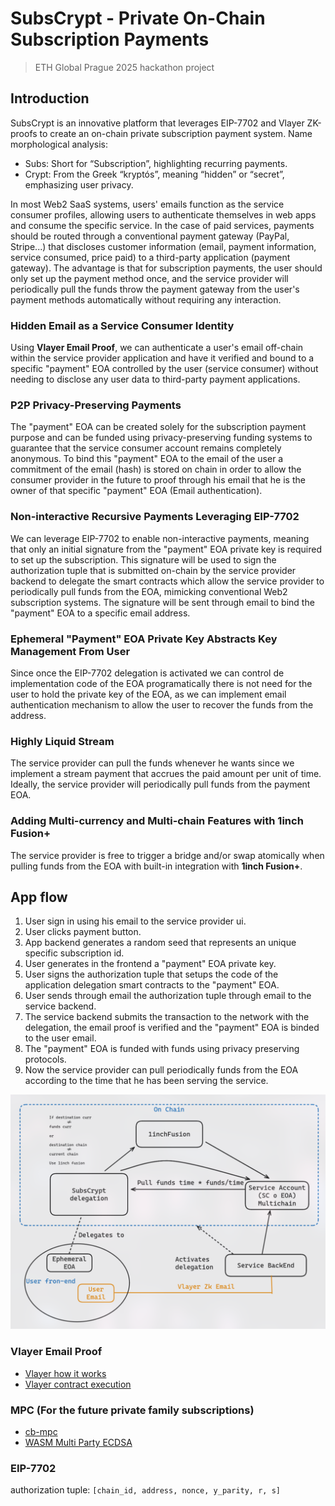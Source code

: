 # SubsCrypt - Private On-Chain Subscription Payments
> ETH Global Prague 2025 hackathon project

## Introduction
SubsCrypt is an innovative platform that leverages EIP-7702 and Vlayer ZK-proofs to create an on-chain private subscription payment system. Name morphological analysis:
   - Subs: Short for “Subscription”, highlighting recurring payments.
   - Crypt: From the Greek “kryptós”, meaning “hidden” or “secret”, emphasizing user privacy.

In most Web2 SaaS systems, users' emails function as the service consumer profiles, allowing users to authenticate themselves in web apps and consume the specific service. In the case of paid services, payments should be routed through a conventional payment gateway (PayPal, Stripe...) that discloses customer information (email, payment information, service consumed, price paid) to a third-party application (payment gateway). The advantage is that for subscription payments, the user should only set up the payment method once, and the service provider will periodically pull the funds throw the payment gateway from the user's payment methods automatically without requiring any interaction.

### Hidden Email as a Service Consumer Identity
Using **Vlayer Email Proof**, we can authenticate a user's email off-chain within the service provider application and have it verified and bound to a specific "payment" EOA controlled by the user (service consumer) without needing to disclose any user data to third-party payment applications.

### P2P Privacy-Preserving Payments
The "payment" EOA can be created solely for the subscription payment purpose and can be funded using privacy-preserving funding systems to guarantee that the service consumer  account remains completely anonymous. To bind this "payment" EOA to the email of the user a commitment of the email (hash) is stored on chain in order to allow the consumer provider in the future to proof through his email that he is the owner of that specific "payment" EOA (Email authentication).

### Non-interactive Recursive Payments Leveraging EIP-7702
We can leverage EIP-7702 to enable non-interactive payments, meaning that only an initial signature from the "payment" EOA private key is required to set up the subscription. This signature will be used to sign the authorization tuple that is submitted on-chain by the service provider backend to delegate the smart contracts which allow the service provider to periodically pull funds from the EOA, mimicking conventional Web2 subscription systems. The signature will be sent through email to bind the "payment" EOA to a specific email address.

### Ephemeral "Payment" EOA Private Key Abstracts Key Management From User
Since once the EIP-7702 delegation is activated we can control de implementation code of the EOA programatically there is not need for the user to hold the private key of the EOA, as we can implement email authentication mechanism to allow the user to recover the funds from the address.

### Highly Liquid Stream
The service provider can pull the funds whenever he wants since we implement a stream payment that accrues the paid amount per unit of time. Ideally, the service provider will periodically pull funds from the payment EOA.

### Adding Multi-currency and Multi-chain Features with 1inch Fusion+
The service provider is free to trigger a bridge and/or swap atomically when pulling funds from the EOA with built-in integration with **1inch Fusion+**.


## App flow
1. User sign in using his email to the service provider ui.
2. User clicks payment button.
3. App backend generates a random seed that represents an unique specific subscription id.
4. User generates in the frontend a "payment" EOA private key.
5. User signs the authorization tuple that setups the code of the application delegation smart contracts to the "payment" EOA.
6. User sends through email the authorization tuple through email to the service backend.
7. The service backend submits the transaction to the network with the delegation, the email proof is verified and the "payment" EOA is binded to the user email.
8. The "payment" EOA is funded with funds using privacy preserving protocols.
9. Now the service provider can pull periodically funds from the EOA according to the time that he has been serving the service.



![System Schema](img/system-schema.png)


### Vlayer Email Proof
- [Vlayer how it works](https://book.vlayer.xyz/getting-started/how-it-works.html)
- [Vlayer contract execution](https://book.vlayer.xyz/getting-started/how-it-works.html#vlayer-contract-execution)


### MPC (For the future private family subscriptions)
- [cb-mpc](https://github.com/coinbase/cb-mpc)
- [WASM Multi Party ECDSA](https://github.com/CoinFabrik/wasm-multi-party-ecdsa)


### EIP-7702 
authorization tuple: `[chain_id, address, nonce, y_parity, r, s]`

